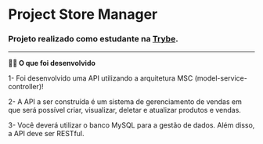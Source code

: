 # Project Store Manager
### Projeto realizado como estudante na [Trybe](https://www.betrybe.com/).

---


<strong>👨‍💻 O que foi desenvolvido</strong><br />

  1- Foi desenvolvido uma API utilizando a arquitetura MSC (model-service-controller)!
  
  2- A API a ser construída é um sistema de gerenciamento de vendas em que será possível criar, visualizar, deletar e atualizar produtos e vendas.
  
  3- Você deverá utilizar o banco MySQL para a gestão de dados. Além disso, a API deve ser RESTful.
